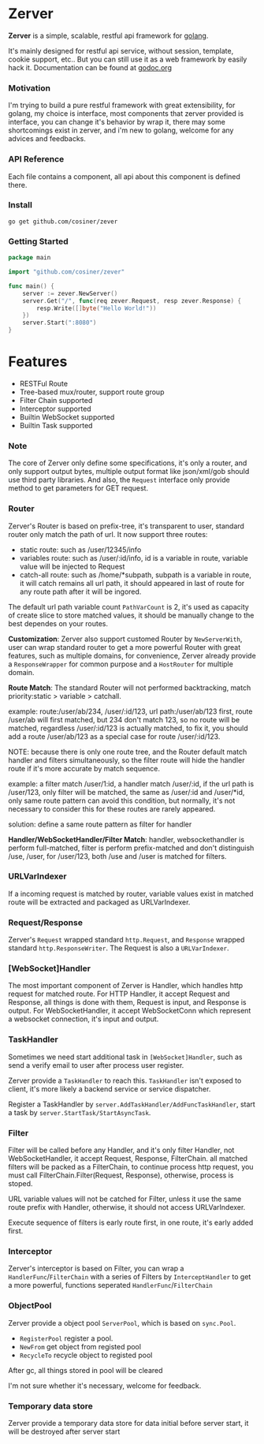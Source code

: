# Zerver
__Zerver__ is a simple, scalable, restful api framework for [golang](http://golang.org).

It's mainly designed for restful api service, without session, template, cookie support, etc.. But you can still use it as a web framework by easily hack it. Documentation can be found at [godoc.org](godoc.org/github.com/cosiner/zerver)

### Motivation
I'm trying to build a pure restful framework with great extensibility, for golang, my choice is interface, most components that zerver provided is interface, you can change it's behavior by wrap it, there may some shortcomings exist in zerver, and i'm new to golang, welcome for any advices and feedbacks.

### API Reference
Each file contains a component, all api about this component is defined there.

### Install
`go get github.com/cosiner/zever`

### Getting Started
```Go
package main

import "github.com/cosiner/zever"

func main() {
    server := zever.NewServer()
    server.Get("/", func(req zever.Request, resp zever.Response) {
        resp.Write([]byte("Hello World!"))    
    })
    server.Start(":8080")
}
```

# Features
* RESTFul Route
* Tree-based mux/router, support route group
* Filter Chain supported
* Interceptor supported
* Builtin WebSocket supported
* Builtin Task supported

### Note
The core of Zerver only define some specifications, it's only a router, and only support output bytes, multiple output format like json/xml/gob should use third party libraries. And also, the `Request` interface only provide method to get parameters for GET request.

### Router
Zerver's Router is based on prefix-tree, it's transparent to user, standard router only match the path of url.
It now support three routes:
* static route: such as /user/12345/info
* variables route: such as /user/:id/info, id is a variable in route, variable value will be injected to Request
* catch-all route: such as /home/*subpath, subpath is a variable in route, it will catch remains all url path, it should appeared in last of route for any route path after it will be ingored.

The default url path variable count `PathVarCount` is 2, it's used as capacity of create slice to store matched values, it should be manually change to the best dependes on your routes.

__Customization__:
Zerver also support customed Router by `NewServerWith`, user can wrap standard router to get a more powerful Router with great features, such as multiple domains, for convenience, Zerver already provide a `ResponseWrapper` for common purpose and a `HostRouter` for multiple domain.

__Route Match__:
The standard Router will not performed backtracking, match priority:static > variable > catchall.

example: route:/user/ab/234, /user/:id/123, url path:/user/ab/123
first, route /user/ab will first matched, but 234 don't match 123, so no route will be matched, regardless /user/:id/123 is actually matched, to fix it,
you should add a route /user/ab/123 as a special case for route /user/:id/123.

NOTE: because there is only one route tree, and the Router default match handler and filters simultaneously, so the filter route will hide the handler route if it's more accurate by match sequence.

example: a filter match /user/1:id, a handler match /user/:id, if the url path is /user/123, only filter will be matched, the same as /user/:id and /user/*id, only same route pattern can avoid this condition, but normally, it's not necessary to consider this for these routes are rarely appeared.

solution: define a same route pattern as filter for handler

__Handler/WebSocketHandler/Filter Match__:
handler, websockethandler is perform full-matched, filter is perform prefix-matched and don't distinguish /use, /user, for /user/123, both /use and /user is matched for filters.

### URLVarIndexer
If a incoming request is matched by router, variable values exist in matched route will be extracted and packaged as URLVarIndexer.


### Request/Response
Zerver's `Request` wrapped standard `http.Request`, and `Response` wrapped standard `http.ResponseWriter`. The Request is also a `URLVarIndexer`.

### [WebSocket]Handler
The most important component of Zerver is Handler, which handles http request for matched route. For HTTP Handler, it accept Request and Response, all things is done with them, Request is input, and Response is output. For WebSocketHandler, it accept WebSocketConn which represent a websocket connection, it's input and output.

### TaskHandler
Sometimes we need start additional task in `[WebSocket]Handler`, such as send a verify email to user after process user register.

Zerver provide a `TaskHandler` to reach this. `TaskHandler` isn't exposed to client, it's more likely a backend service or service dispatcher.

Register a TaskHandler by `server.AddTaskHandler/AddFuncTaskHandler`, start a task by `server.StartTask/StartAsyncTask`.

### Filter
Filter will be called before any Handler, and it's only filter Handler, not WebSocketHandler, it accept Request, Response, FilterChain. all matched filters will be packed as a FilterChain, to continue process http request, you must call FilterChain.Filter(Request, Response), otherwise, process is stoped.

URL variable values will not be catched for Filter, unless it use the same route prefix with Handler, otherwise, it should not access URLVarIndexer.

Execute sequence of filters is early route first, in one route, it's early added first.

### Interceptor
Zerver's interceptor is based on Filter, you can wrap a `HandlerFunc`/`FilterChain` with a series of Filters by `InterceptHandler` to get a more powerful, functions seperated `HandlerFunc`/`FilterChain`

### ObjectPool
Zerver provide a object pool `ServerPool`, which is based on `sync.Pool`.
* `RegisterPool` register a pool.
* `NewFrom` get object from registed pool
* `RecycleTo` recycle object to registed pool

After gc, all things stored in pool will be cleared

I'm not sure whether it's necessary, welcome for feedback.

### Temporary data store
Zerver provide a temporary data store for data initial before server start, it will be destroyed after server start
